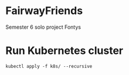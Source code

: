 # FairwayFriends
Semester 6 solo project Fontys

# Run Kubernetes cluster
```kubectl apply -f k8s/ --recursive```